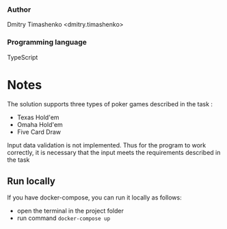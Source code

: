 ### Author
Dmitry Timashenko <dmitry.timashenko>

### Programming language
TypeScript

# Notes
The solution supports three types of poker games described in the task :
- Texas Hold'em
- Omaha Hold'em
- Five Card Draw

Input data validation is not implemented. Thus for the program to work correctly, it is necessary that the input meets the requirements described in the task

## Run locally
If you have docker-compose, you can run it locally as follows:
- open the terminal in the project folder
- run command `docker-compose up`